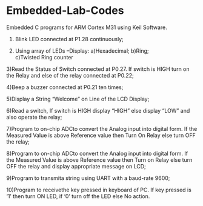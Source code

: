 # Embedded-Lab-Codes
Embedded C programs for ARM Cortex M31 using Keil Software.

1) Blink LED connected at P1.28 continuously;

2) Using array of LEDs –Display:
a)Hexadecimal;
b)Ring;  
c)Twisted Ring counter

3)Read the Status of Switch connected at P0.27. If switch is HIGH turn on the Relay and else of the relay connected at P0.22;

4)Beep a buzzer connected at P0.21 ten times;

5)Display a String “Welcome” on Line of the LCD Display;

6)Read a switch, If switch is HIGH display “HIGH” else display “LOW” and also operate the relay;

7)Program to on-chip ADCto convert the Analog input into digital form. If the Measured Value is above Reference value then Turn On Relay else turn OFF the relay;

8)Program to on-chip ADCto convert the Analog input into digital form. If the Measured Value is  above  Reference  value  then  Turn on  Relay  else  turn  OFF  the  relay  and  display  appropriate message on LCD;

9)Program to transmita string using UART with a baud-rate 9600;

10)Program to receivethe key pressed in keyboard of PC. If key pressed is ‘1’ then turn ON LED, if ‘0’ turn off the LED else No action.
